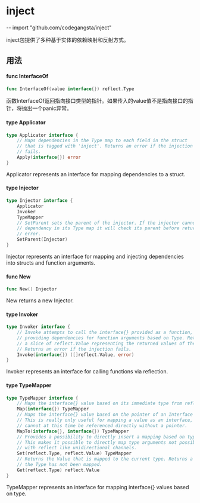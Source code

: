 # inject
--
    import "github.com/codegangsta/inject"

inject包提供了多种基于实体的依赖映射和反射方式。

## 用法

#### func  InterfaceOf

```go
func InterfaceOf(value interface{}) reflect.Type
```
函数InterfaceOf返回指向接口类型的指针。如果传入的value值不是指向接口的指针，将抛出一个panic异常。

#### type Applicator

```go
type Applicator interface {
    // Maps dependencies in the Type map to each field in the struct
    // that is tagged with 'inject'. Returns an error if the injection
    // fails.
    Apply(interface{}) error
}
```

Applicator represents an interface for mapping dependencies to a struct.

#### type Injector

```go
type Injector interface {
    Applicator
    Invoker
    TypeMapper
    // SetParent sets the parent of the injector. If the injector cannot find a
    // dependency in its Type map it will check its parent before returning an
    // error.
    SetParent(Injector)
}
```

Injector represents an interface for mapping and injecting dependencies into
structs and function arguments.

#### func  New

```go
func New() Injector
```
New returns a new Injector.

#### type Invoker

```go
type Invoker interface {
    // Invoke attempts to call the interface{} provided as a function,
    // providing dependencies for function arguments based on Type. Returns
    // a slice of reflect.Value representing the returned values of the function.
    // Returns an error if the injection fails.
    Invoke(interface{}) ([]reflect.Value, error)
}
```

Invoker represents an interface for calling functions via reflection.

#### type TypeMapper

```go
type TypeMapper interface {
    // Maps the interface{} value based on its immediate type from reflect.TypeOf.
    Map(interface{}) TypeMapper
    // Maps the interface{} value based on the pointer of an Interface provided.
    // This is really only useful for mapping a value as an interface, as interfaces
    // cannot at this time be referenced directly without a pointer.
    MapTo(interface{}, interface{}) TypeMapper
    // Provides a possibility to directly insert a mapping based on type and value.
    // This makes it possible to directly map type arguments not possible to instantiate
    // with reflect like unidirectional channels.
    Set(reflect.Type, reflect.Value) TypeMapper
    // Returns the Value that is mapped to the current type. Returns a zeroed Value if
    // the Type has not been mapped.
    Get(reflect.Type) reflect.Value
}
```

TypeMapper represents an interface for mapping interface{} values based on type.
